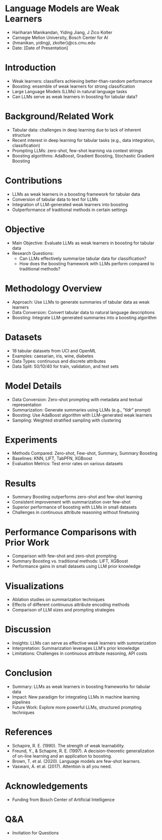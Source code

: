 # Language Models are Weak Learners

- Hariharan Manikandan, Yiding Jiang, J Zico Kolter
- Carnegie Mellon University, Bosch Center for AI
- {hmanikan, yidingji, zkolter}@cs.cmu.edu
- Date: [Date of Presentation]

# Introduction

- Weak learners: classifiers achieving better-than-random performance
- Boosting: ensemble of weak learners for strong classification
- Large Language Models (LLMs) in natural language tasks
- Can LLMs serve as weak learners in boosting for tabular data?

# Background/Related Work

- Tabular data: challenges in deep learning due to lack of inherent structure
- Recent interest in deep learning for tabular tasks (e.g., data integration, classification)
- Prompting LLMs: zero-shot, few-shot learning via context strings
- Boosting algorithms: AdaBoost, Gradient Boosting, Stochastic Gradient Boosting

# Contributions

- LLMs as weak learners in a boosting framework for tabular data
- Conversion of tabular data to text for LLMs
- Integration of LLM-generated weak learners into boosting
- Outperformance of traditional methods in certain settings

# Objective

- Main Objective: Evaluate LLMs as weak learners in boosting for tabular data
- Research Questions: 
  - Can LLMs effectively summarize tabular data for classification?
  - How does the boosting framework with LLMs perform compared to traditional methods?

# Methodology Overview

- Approach: Use LLMs to generate summaries of tabular data as weak learners
- Data Conversion: Convert tabular data to natural language descriptions
- Boosting: Integrate LLM-generated summaries into a boosting algorithm

# Datasets

- 18 tabular datasets from UCI and OpenML
- Examples: caesarian, iris, wine, diabetes
- Data Types: continuous and discrete attributes
- Data Split: 50/10/40 for train, validation, and test sets

# Model Details

- Data Conversion: Zero-shot prompting with metadata and textual representation
- Summarization: Generate summaries using LLMs (e.g., "tldr" prompt)
- Boosting: Use AdaBoost algorithm with LLM-generated weak learners
- Sampling: Weighted stratified sampling with clustering

# Experiments

- Methods Compared: Zero-shot, Few-shot, Summary, Summary Boosting
- Baselines: KNN, LIFT, TabPFN, XGBoost
- Evaluation Metrics: Test error rates on various datasets

# Results

- Summary Boosting outperforms zero-shot and few-shot learning
- Consistent improvement with summarization over few-shot
- Superior performance of boosting with LLMs in small datasets
- Challenges in continuous attribute reasoning without finetuning

# Performance Comparisons with Prior Work

- Comparison with few-shot and zero-shot prompting
- Summary Boosting vs. traditional methods: LIFT, XGBoost
- Performance gains in small datasets using LLM prior knowledge

# Visualizations

- Ablation studies on summarization techniques
- Effects of different continuous attribute encoding methods
- Comparison of LLM sizes and prompting strategies

# Discussion

- Insights: LLMs can serve as effective weak learners with summarization
- Interpretation: Summarization leverages LLM's prior knowledge
- Limitations: Challenges in continuous attribute reasoning, API costs

# Conclusion

- Summary: LLMs as weak learners in boosting frameworks for tabular data
- Impact: New paradigm for integrating LLMs in machine learning pipelines
- Future Work: Explore more powerful LLMs, structured prompting techniques

# References

- Schapire, R. E. (1990). The strength of weak learnability.
- Freund, Y., & Schapire, R. E. (1997). A decision-theoretic generalization of on-line learning and an application to boosting.
- Brown, T. et al. (2020). Language models are few-shot learners.
- Vaswani, A. et al. (2017). Attention is all you need.

# Acknowledgements

- Funding from Bosch Center of Artificial Intelligence

# Q&A

- Invitation for Questions
